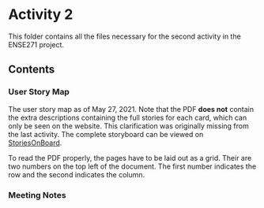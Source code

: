 # Activity 2
This folder contains all the files necessary for the second activity in the
ENSE271 project.

## Contents
### User Story Map
The user story map as of May 27, 2021. Note that the PDF **does not** contain the
extra descriptions containing the full stories for each card, which can only be
seen on the website. This clarification was originally missing from the last activity.
The complete storyboard can be viewed on
[StoriesOnBoard](https://landofooo.storiesonboard.com/m/copy-of-roasted-sugar-maple-nuts-usm).

To read the PDF properly, the pages have to be laid out as a grid. Their are two
numbers on the top left of the document. The first number indicates the row and the
second indicates the column.

### Meeting Notes
